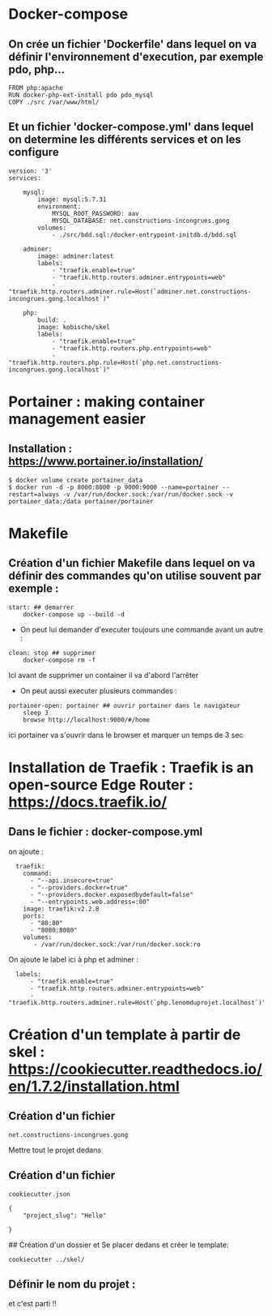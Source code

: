 

# Docker-compose

## On crée un fichier  'Dockerfile' dans lequel on va définir l'environnement d'execution, par exemple pdo, php...

```
FROM php:apache
RUN docker-php-ext-install pdo pdo_mysql
COPY ./src /var/www/html/
```

## Et un fichier 'docker-compose.yml' dans lequel on determine les différents services et on les configure  

```
version: '3'
services:

    mysql: 
        image: mysql:5.7.31 
        environment: 
            MYSQL_ROOT_PASSWORD: aav
            MYSQL_DATABASE: net.constructions-incongrues.gong
        volumes: 
            - ./src/bdd.sql:/docker-entrypoint-initdb.d/bdd.sql    

    adminer:
        image: adminer:latest  
        labels:
            - "traefik.enable=true"
            - "traefik.http.routers.adminer.entrypoints=web"
            - "traefik.http.routers.adminer.rule=Host(`adminer.net.constructions-incongrues.gong.localhost`)"  
        
    php:
        build: .
        image: kobische/skel
        labels:
            - "traefik.enable=true"
            - "traefik.http.routers.php.entrypoints=web"
            - "traefik.http.routers.php.rule=Host(`php.net.constructions-incongrues.gong.localhost`)"

```            


# Portainer : making container management easier

## Installation : https://www.portainer.io/installation/

```
$ docker volume create portainer_data
$ docker run -d -p 8000:8000 -p 9000:9000 --name=portainer --restart=always -v /var/run/docker.sock:/var/run/docker.sock -v portainer_data:/data portainer/portainer

```


# Makefile
## Création d'un fichier Makefile dans lequel on va définir des commandes qu'on utilise souvent par exemple : 

```
start: ## demarrer
	docker-compose up --build -d
```

- On peut lui demander d'executer toujours une commande avant un autre : 
```
clean: stop ## supprimer
	docker-compose rm -f
```
Ici avant de supprimer un container il va d'abord l'arrêter    


- On peut aussi executer plusieurs commandes :
```
portainer-open: portainer ## ouvrir portainer dans le navigateur	
	sleep 3 
	browse http://localhost:9000/#/home
```
ici portainer va s'ouvrir dans le browser et marquer un temps de 3 sec


# Installation de Traefik : Traefik is an open-source Edge Router  : https://docs.traefik.io/

## Dans le fichier : docker-compose.yml
on ajoute : 

```
  traefik:
    command:
      - "--api.insecure=true"
      - "--providers.docker=true"
      - "--providers.docker.exposedbydefault=false"
      - "--entrypoints.web.address=:80"
    image: traefik:v2.2.8
    ports:
      - "80:80"
      - "8080:8080"
    volumes:
       - /var/run/docker.sock:/var/run/docker.sock:ro
  ```

On ajoute le label ici à php et adminer : 

```
  labels:
      - "traefik.enable=true"
      - "traefik.http.routers.adminer.entrypoints=web"
      - "traefik.http.routers.adminer.rule=Host(`php.lenomduprojet.localhost`)"
```      



# Création d'un template à partir de skel : https://cookiecutter.readthedocs.io/en/1.7.2/installation.html 

## Création d'un fichier 
```
net.constructions-incongrues.gong 
```
Mettre tout le projet dedans 


## Création d'un fichier 
```
cookiecutter.json 

{
    "project_slug": "Hello"
   
}
```
## Création d'un dossier et Se placer dedans et créer le template: 

```
cookiecutter ../skel/
```
## Définir le nom du projet : 

et c'est parti !! 